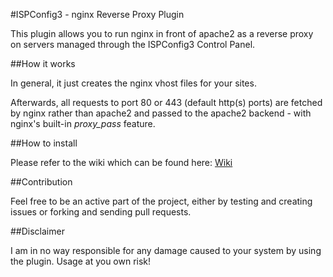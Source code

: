 #ISPConfig3 - nginx Reverse Proxy Plugin

This plugin allows you to run nginx in front of apache2 as a reverse proxy on servers managed through the ISPConfig3 Control Panel.


##How it works

In general, it just creates the nginx vhost files for your sites.

Afterwards, all requests to port 80 or 443 (default http(s) ports) are fetched by nginx rather than apache2 and passed to the apache2 backend - with nginx's built-in *proxy_pass* feature.


##How to install

Please refer to the wiki which can be found here: [Wiki](https://github.com/Rackster/ispconfig3-nginx-reverse-proxy/wiki)


##Contribution

Feel free to be an active part of the project, either by testing and creating issues or forking and sending pull requests.


##Disclaimer

I am in no way responsible for any damage caused to your system by using the plugin.
Usage at you own risk!
